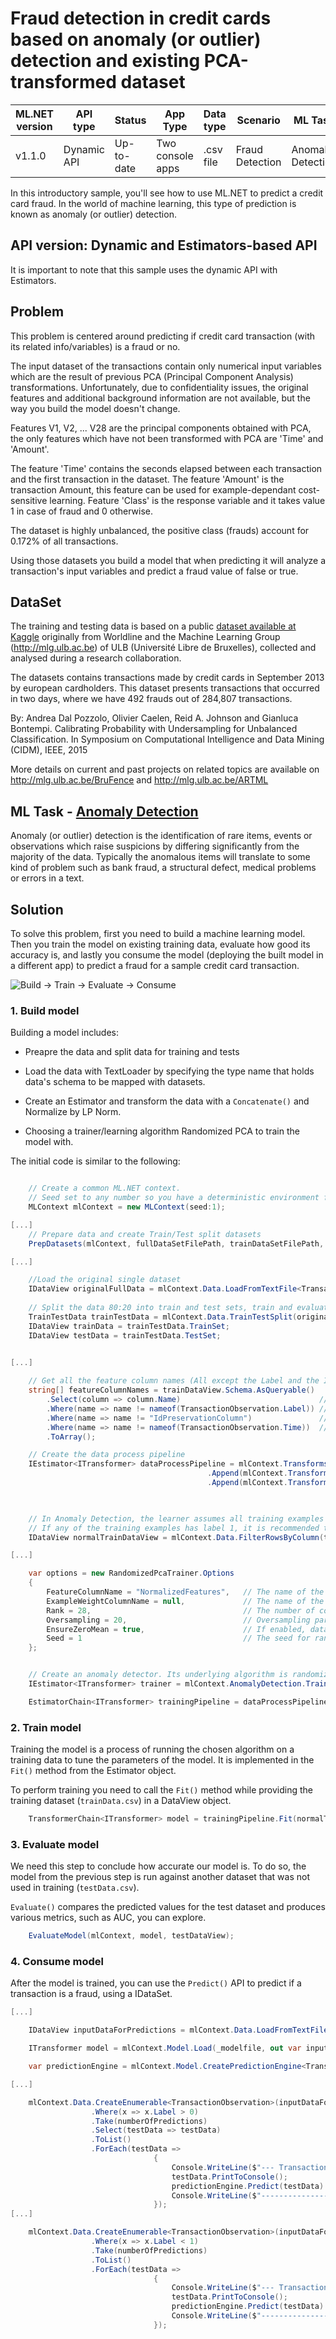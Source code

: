 # Fraud detection in credit cards based on anomaly (or outlier) detection and existing PCA-transformed dataset

| ML.NET version | API type    | Status     | App Type         | Data type | Scenario        | ML Task           | Algorithms     |
|----------------|-------------|------------|------------------|-----------|-----------------|-------------------|----------------|
| v1.1.0         | Dynamic API | Up-to-date | Two console apps | .csv file | Fraud Detection | Anomaly Detection | Randomized PCA |

In this introductory sample, you'll see how to use ML.NET to predict a credit card fraud. In the world of machine learning, this type of prediction is known as anomaly (or outlier) detection.
  

## API version: Dynamic and Estimators-based API

It is important to note that this sample uses the dynamic API with Estimators.
  

## Problem

This problem is centered around predicting if credit card transaction (with its related info/variables) is a fraud or no. 
 
The input dataset of the transactions contain only numerical input variables which are the result of previous PCA (Principal Component Analysis) transformations. Unfortunately, due to confidentiality issues, the original features and additional background information are not available, but the way you build the model doesn't change.  

Features V1, V2, ... V28 are the principal components obtained with PCA, the only features which have not been transformed with PCA are 'Time' and 'Amount'. 

The feature 'Time' contains the seconds elapsed between each transaction and the first transaction in the dataset. The feature 'Amount' is the transaction Amount, this feature can be used for example-dependant cost-sensitive learning. Feature 'Class' is the response variable and it takes value 1 in case of fraud and 0 otherwise.

The dataset is highly unbalanced, the positive class (frauds) account for 0.172% of all transactions.

Using those datasets you build a model that when predicting it will analyze a transaction's input variables and predict a fraud value of false or true.
  

## DataSet

The training and testing data is based on a public [dataset available at Kaggle](https://www.kaggle.com/mlg-ulb/creditcardfraud) originally from Worldline and the Machine Learning Group (http://mlg.ulb.ac.be) of ULB (Université Libre de Bruxelles), collected and analysed during a research collaboration. 

The datasets contains transactions made by credit cards in September 2013 by european cardholders. This dataset presents transactions that occurred in two days, where we have 492 frauds out of 284,807 transactions.

By: Andrea Dal Pozzolo, Olivier Caelen, Reid A. Johnson and Gianluca Bontempi. Calibrating Probability with Undersampling for Unbalanced Classification. In Symposium on Computational Intelligence and Data Mining (CIDM), IEEE, 2015

More details on current and past projects on related topics are available on http://mlg.ulb.ac.be/BruFence and http://mlg.ulb.ac.be/ARTML
  

## ML Task - [Anomaly Detection](https://en.wikipedia.org/wiki/Anomaly_detection)

Anomaly (or outlier) detection is the identification of rare items, events or observations which raise suspicions by differing significantly from the majority of the data. Typically the anomalous items will translate to some kind of problem such as bank fraud, a structural defect, medical problems or errors in a text. 
  

## Solution

To solve this problem, first you need to build a machine learning model. Then you train the model on existing training data, evaluate how good its accuracy is, and lastly you consume the model (deploying the built model in a different app) to predict a fraud for a sample credit card transaction.

![Build -> Train -> Evaluate -> Consume](../shared_content/modelpipeline.png)


### 1. Build model

Building a model includes:

- Preapre the data and split data for training and tests

- Load the data with TextLoader by specifying the type name that holds data's schema to be mapped with datasets.

- Create an Estimator and transform the data with a `Concatenate()` and Normalize by LP Norm. 

- Choosing a trainer/learning algorithm Randomized PCA to train the model with.


The initial code is similar to the following:

`````csharp

    // Create a common ML.NET context.
    // Seed set to any number so you have a deterministic environment for repeateable results
    MLContext mlContext = new MLContext(seed:1);

[...]
    // Prepare data and create Train/Test split datasets
    PrepDatasets(mlContext, fullDataSetFilePath, trainDataSetFilePath, testDataSetFilePath);

[...]

    //Load the original single dataset
    IDataView originalFullData = mlContext.Data.LoadFromTextFile<TransactionObservation>(fullDataSetFilePath, separatorChar: er: true);
                 
    // Split the data 80:20 into train and test sets, train and evaluate.
    TrainTestData trainTestData = mlContext.Data.TrainTestSplit(originalFullData, testFraction: 0.2, seed: 1);
    IDataView trainData = trainTestData.TrainSet;
    IDataView testData = trainTestData.TestSet;

    
[...]

    // Get all the feature column names (All except the Label and the IdPreservationColumn)
    string[] featureColumnNames = trainDataView.Schema.AsQueryable()
        .Select(column => column.Name)                               // Get alll the column names
        .Where(name => name != nameof(TransactionObservation.Label)) // Do not include the Label column
        .Where(name => name != "IdPreservationColumn")               // Do not include the IdPreservationColumn/StratificationColumn
        .Where(name => name != nameof(TransactionObservation.Time))  // Do not include the Time column. Not needed as feature column
        .ToArray();

    // Create the data process pipeline
    IEstimator<ITransformer> dataProcessPipeline = mlContext.Transforms.Concatenate("Features", featureColumnNames)
                                            .Append(mlContext.Transforms.DropColumns(new string[] { nameof(TransactionObservation.Time) }))
                                            .Append(mlContext.Transforms.NormalizeLpNorm(outputColumnName: "NormalizedFeatures",
                                                                                          inputColumnName: "Features"));


    // In Anomaly Detection, the learner assumes all training examples have label 0, as it only learns from normal examples.
    // If any of the training examples has label 1, it is recommended to use a Filter transform to filter them out before training:
    IDataView normalTrainDataView = mlContext.Data.FilterRowsByColumn(trainDataView, columnName: nameof(TransactionObservation.Label), lowerBound: 0, upperBound: 1);

[...]

    var options = new RandomizedPcaTrainer.Options
    {
        FeatureColumnName = "NormalizedFeatures",   // The name of the feature column. The column data must be a known-sized vector of Single.
        ExampleWeightColumnName = null,             // The name of the example weight column (optional). To use the weight column, the column data must be of type Single.
        Rank = 28,                                  // The number of components in the PCA.
        Oversampling = 20,                          // Oversampling parameter for randomized PCA training.
        EnsureZeroMean = true,                      // If enabled, data is centered to be zero mean.
        Seed = 1                                    // The seed for random number generation.
    };


    // Create an anomaly detector. Its underlying algorithm is randomized PCA.
    IEstimator<ITransformer> trainer = mlContext.AnomalyDetection.Trainers.RandomizedPca(options: options);

    EstimatorChain<ITransformer> trainingPipeline = dataProcessPipeline.Append(trainer);

`````


### 2. Train model

Training the model is a process of running the chosen algorithm on a training data to tune the parameters of the model. It is implemented in the `Fit()` method from the Estimator object.

To perform training you need to call the `Fit()` method while providing the training dataset (`trainData.csv`) in a DataView object.

`````csharp    
    TransformerChain<ITransformer> model = trainingPipeline.Fit(normalTrainDataView);
`````


### 3. Evaluate model

We need this step to conclude how accurate our model is. To do so, the model from the previous step is run against another dataset that was not used in training (`testData.csv`). 

`Evaluate()` compares the predicted values for the test dataset and produces various metrics, such as AUC, you can explore.

`````csharp
    EvaluateModel(mlContext, model, testDataView);
`````


### 4. Consume model
  
After the model is trained, you can use the `Predict()` API to predict if a transaction is a fraud, using a IDataSet.

`````csharp
[...]

    IDataView inputDataForPredictions = mlContext.Data.LoadFromTextFile<TransactionObservation>(_dasetFile, separatorChar: ',', hasHeader: true);

    ITransformer model = mlContext.Model.Load(_modelfile, out var inputSchema);

    var predictionEngine = mlContext.Model.CreatePredictionEngine<TransactionObservation, TransactionFraudPrediction>(model);

[...]

    mlContext.Data.CreateEnumerable<TransactionObservation>(inputDataForPredictions, reuseRowObject: false)
                  .Where(x => x.Label > 0)
                  .Take(numberOfPredictions)
                  .Select(testData => testData)
                  .ToList()
                  .ForEach(testData =>
                                {
                                    Console.WriteLine($"--- Transaction ---");
                                    testData.PrintToConsole();
                                    predictionEngine.Predict(testData).PrintToConsole();
                                    Console.WriteLine($"-------------------");
                                });
[...]

    mlContext.Data.CreateEnumerable<TransactionObservation>(inputDataForPredictions, reuseRowObject: false)
                  .Where(x => x.Label < 1)
                  .Take(numberOfPredictions)
                  .ToList()
                  .ForEach(testData =>
                                {
                                    Console.WriteLine($"--- Transaction ---");
                                    testData.PrintToConsole();
                                    predictionEngine.Predict(testData).PrintToConsole();
                                    Console.WriteLine($"-------------------");
                                });

`````
